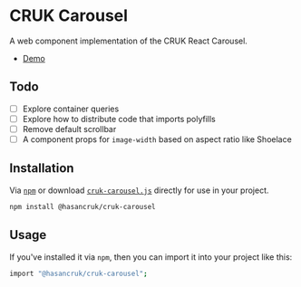 # CRUK Carousel

A web component implementation of the CRUK React Carousel.

- [Demo](https://hasancruk.github.io/cruk-carousel/demo.html)

## Todo

- [ ] Explore container queries
- [ ] Explore how to distribute code that imports polyfills
- [ ] Remove default scrollbar 
- [ ] A component props for `image-width` based on aspect ratio like Shoelace 

## Installation

Via [`npm`](https://www.npmjs.com/package/@hasancruk/cruk-carousel) or download [`cruk-carousel.js`](./cruk-carousel.js) directly for use in your project.

```sh
npm install @hasancruk/cruk-carousel
```

## Usage

If you've installed it via `npm`, then you can import it into your project like this:

```sh 
import "@hasancruk/cruk-carousel";
```
